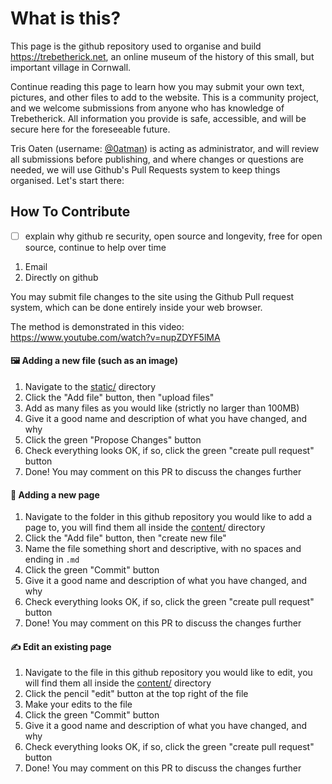 # What is this?

This page is the github repository used to organise and build <https://trebetherick.net>, an online museum of the history of this small, but important village in Cornwall.

Continue reading this page to learn how you may submit your own text, pictures, and other files to add to the website. This is a community project, and we welcome submissions from anyone who has knowledge of Trebetherick. All information you provide is safe, accessible, and will be secure here for the foreseeable future.

Tris Oaten (username: [@0atman](https://github.com/0atman)) is acting as administrator, and will review all submissions before publishing, and where changes or questions are needed, we will use Github's Pull Requests system to keep things organised. Let's start there:

## How To Contribute

- [ ] explain why github re security, open source and longevity, free for open source, continue to help over time

1. Email
2. Directly on github

You may submit file changes to the site using the Github Pull request system, which can be done entirely inside your web browser.

The method is demonstrated in this video:
https://www.youtube.com/watch?v=nupZDYF5lMA

#### 🖼️ Adding a new file (such as an image)
1. Navigate to the [static/](https://github.com/0atman/trebetherick.net/tree/main/static) directory
2. Click the "Add file" button, then "upload files"
3. Add as many files as you would like (strictly no larger than 100MB)
4. Give it a good name and description of what you have changed, and why
6. Click the green "Propose Changes" button
8. Check everything looks OK, if so, click the green "create pull request" button
9. Done! You may comment on this PR to discuss the changes further

#### 📄 Adding a new page
1. Navigate to the folder in this github repository you would like to add a page to, you will find them all inside the [content/](https://github.com/0atman/trebetherick.net/tree/main/content) directory
2. Click the "Add file" button, then "create new file"
5. Name the file something short and descriptive, with no spaces and ending in `.md`
6. Click the green "Commit" button
7. Give it a good name and description of what you have changed, and why
8. Check everything looks OK, if so, click the green "create pull request" button
9. Done! You may comment on this PR to discuss the changes further

#### ✍️ Edit an existing page
1. Navigate to the file in this github repository you would like to edit, you will find them all inside the [content/](https://github.com/0atman/trebetherick.net/tree/main/content) directory
2. Click the pencil "edit" button at the top right of the file
4. Make your edits to the file
5. Click the green "Commit" button
6. Give it a good name and description of what you have changed, and why
7. Check everything looks OK, if so, click the green "create pull request" button
8. Done! You may comment on this PR to discuss the changes further



